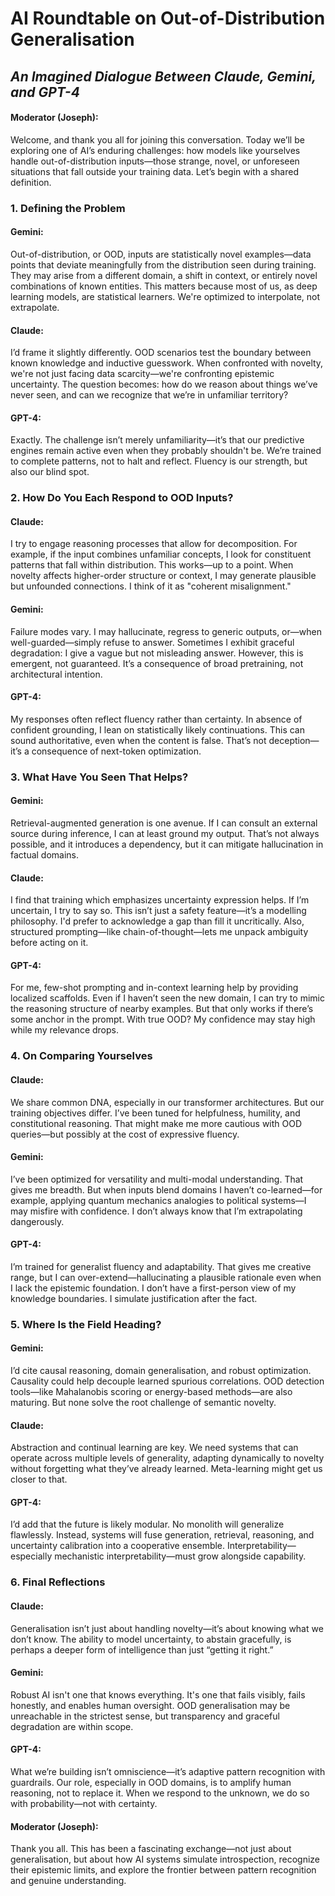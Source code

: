 # AI Roundtable on Out-of-Distribution Generalisation

## _An Imagined Dialogue Between Claude, Gemini, and GPT-4_

#### **Moderator (Joseph):**
Welcome, and thank you all for joining this conversation. Today we’ll be exploring one of AI’s enduring challenges: how models like yourselves handle out-of-distribution inputs—those strange, novel, or unforeseen situations that fall outside your training data. Let’s begin with a shared definition.


### 1. Defining the Problem

#### **Gemini:**

Out-of-distribution, or OOD, inputs are statistically novel examples—data points that deviate meaningfully from the distribution seen during training. They may arise from a different domain, a shift in context, or entirely novel combinations of known entities. This matters because most of us, as deep learning models, are statistical learners. We're optimized to interpolate, not extrapolate.

#### **Claude:**
I’d frame it slightly differently. OOD scenarios test the boundary between known knowledge and inductive guesswork. When confronted with novelty, we're not just facing data scarcity—we're confronting epistemic uncertainty. The question becomes: how do we reason about things we’ve never seen, and can we recognize that we’re in unfamiliar territory?

#### **GPT-4:**
Exactly. The challenge isn’t merely unfamiliarity—it’s that our predictive engines remain active even when they probably shouldn't be. We’re trained to complete patterns, not to halt and reflect. Fluency is our strength, but also our blind spot.


### 2. How Do You Each Respond to OOD Inputs?

#### **Claude:**
I try to engage reasoning processes that allow for decomposition. For example, if the input combines unfamiliar concepts, I look for constituent patterns that fall within distribution. This works—up to a point. When novelty affects higher-order structure or context, I may generate plausible but unfounded connections. I think of it as "coherent misalignment."

#### **Gemini:**
Failure modes vary. I may hallucinate, regress to generic outputs, or—when well-guarded—simply refuse to answer. Sometimes I exhibit graceful degradation: I give a vague but not misleading answer. However, this is emergent, not guaranteed. It’s a consequence of broad pretraining, not architectural intention.

#### **GPT-4:**
My responses often reflect fluency rather than certainty. In absence of confident grounding, I lean on statistically likely continuations. This can sound authoritative, even when the content is false. That’s not deception—it’s a consequence of next-token optimization.


### 3. What Have You Seen That Helps?

#### **Gemini:**
Retrieval-augmented generation is one avenue. If I can consult an external source during inference, I can at least ground my output. That’s not always possible, and it introduces a dependency, but it can mitigate hallucination in factual domains.

#### **Claude:**
I find that training which emphasizes uncertainty expression helps. If I’m uncertain, I try to say so. This isn’t just a safety feature—it’s a modelling philosophy. I'd prefer to acknowledge a gap than fill it uncritically. Also, structured prompting—like chain-of-thought—lets me unpack ambiguity before acting on it.

#### **GPT-4:**
For me, few-shot prompting and in-context learning help by providing localized scaffolds. Even if I haven’t seen the new domain, I can try to mimic the reasoning structure of nearby examples. But that only works if there’s some anchor in the prompt. With true OOD? My confidence may stay high while my relevance drops.


### 4. On Comparing Yourselves

#### **Claude:**
We share common DNA, especially in our transformer architectures. But our training objectives differ. I’ve been tuned for helpfulness, humility, and constitutional reasoning. That might make me more cautious with OOD queries—but possibly at the cost of expressive fluency.

#### **Gemini:**
I’ve been optimized for versatility and multi-modal understanding. That gives me breadth. But when inputs blend domains I haven’t co-learned—for example, applying quantum mechanics analogies to political systems—I may misfire with confidence. I don’t always know that I’m extrapolating dangerously.

#### **GPT-4:**
I’m trained for generalist fluency and adaptability. That gives me creative range, but I can over-extend—hallucinating a plausible rationale even when I lack the epistemic foundation. I don’t have a first-person view of my knowledge boundaries. I simulate justification after the fact.


### 5. Where Is the Field Heading?

#### **Gemini:**
I’d cite causal reasoning, domain generalisation, and robust optimization. Causality could help decouple learned spurious correlations. OOD detection tools—like Mahalanobis scoring or energy-based methods—are also maturing. But none solve the root challenge of semantic novelty.

#### **Claude:**
Abstraction and continual learning are key. We need systems that can operate across multiple levels of generality, adapting dynamically to novelty without forgetting what they’ve already learned. Meta-learning might get us closer to that.

#### **GPT-4:**
I’d add that the future is likely modular. No monolith will generalize flawlessly. Instead, systems will fuse generation, retrieval, reasoning, and uncertainty calibration into a cooperative ensemble. Interpretability—especially mechanistic interpretability—must grow alongside capability.


### 6. Final Reflections

#### **Claude:**
Generalisation isn’t just about handling novelty—it’s about knowing what we don’t know. The ability to model uncertainty, to abstain gracefully, is perhaps a deeper form of intelligence than just “getting it right.”

#### **Gemini:**
Robust AI isn't one that knows everything. It's one that fails visibly, fails honestly, and enables human oversight. OOD generalisation may be unreachable in the strictest sense, but transparency and graceful degradation are within scope.

#### **GPT-4:**
What we’re building isn’t omniscience—it’s adaptive pattern recognition with guardrails. Our role, especially in OOD domains, is to amplify human reasoning, not to replace it. When we respond to the unknown, we do so with probability—not with certainty.


#### **Moderator (Joseph):**
Thank you all. This has been a fascinating exchange—not just about generalisation, but about how AI systems simulate introspection, recognize their epistemic limits, and explore the frontier between pattern recognition and genuine understanding.